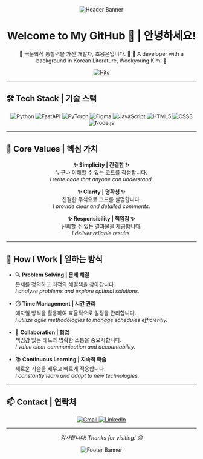 <div align="center">
  <img src="https://capsule-render.vercel.app/api?type=waving&color=gradient&height=300&section=header&text=Wookyoung%20Kim&fontSize=70&fontAlign=50&fontColor=ffffff" alt="Header Banner" />
</div>

<div align="center">
  <h1>Welcome to My GitHub 🖤 | 안녕하세요!</h1>
  <p>🌟 국문학적 통찰력을 가진 개발자, 조용은입니다. 🌟  
  🌟 A developer with a background in Korean Literature, Wookyoung Kim. 🌟</p>

  [![Hits](https://hits.seeyoufarm.com/api/count/incr/badge.svg?url=https%3A%2F%2Fgithub.com%2FJDeun&count_bg=%2379C83D&title_bg=%23555555&icon=&icon_color=%23E7E7E7&title=hits&edge_flat=false)](https://hits.seeyoufarm.com) 
</div>

---

## 🛠️ **Tech Stack | 기술 스택**
<div align="center">
  <img src="https://img.shields.io/badge/Python-3776AB?style=for-the-badge&logo=python&logoColor=white" alt="Python" />
  <img src="https://img.shields.io/badge/FastAPI-009688?style=for-the-badge&logo=fastapi&logoColor=white" alt="FastAPI" />
  <img src="https://img.shields.io/badge/PyTorch-EE4C2C?style=for-the-badge&logo=pytorch&logoColor=white" alt="PyTorch" />
  <img src="https://img.shields.io/badge/Figma-F24E1E?style=for-the-badge&logo=figma&logoColor=white" alt="Figma" />
  <img src="https://img.shields.io/badge/JavaScript-F7DF1E?style=for-the-badge&logo=javascript&logoColor=black" alt="JavaScript" />
  <img src="https://img.shields.io/badge/HTML5-E34F26?style=for-the-badge&logo=html5&logoColor=white" alt="HTML5" />
  <img src="https://img.shields.io/badge/CSS3-1572B6?style=for-the-badge&logo=css3&logoColor=white" alt="CSS3" />
  <img src="https://img.shields.io/badge/Node.js-339933?style=for-the-badge&logo=node.js&logoColor=white" alt="Node.js" />
</div>

---

## 🌟 **Core Values | 핵심 가치**
<div align="center">
  <p><b>✨ Simplicity | 간결함 ✨</b><br>
  누구나 이해할 수 있는 코드를 작성합니다.<br>
  <i>I write code that anyone can understand.</i></p>
  
  <p><b>✨ Clarity | 명확성 ✨</b><br>
  친절한 주석으로 코드를 설명합니다.<br>
  <i>I provide clear and detailed comments.</i></p>

  <p><b>✨ Responsibility | 책임감 ✨</b><br>
  신뢰할 수 있는 결과물을 제공합니다.<br>
  <i>I deliver reliable results.</i></p>
</div>

---

## 🚀 **How I Work | 일하는 방식**
- 🔍 **Problem Solving | 문제 해결**  
  문제를 정의하고 최적의 해결책을 찾아갑니다.  
  *I analyze problems and explore optimal solutions.*

- ⏱️ **Time Management | 시간 관리**  
  애자일 방식을 활용하여 효율적으로 일정을 관리합니다.  
  *I utilize agile methodologies to manage schedules efficiently.*

- 🤝 **Collaboration | 협업**  
  책임감 있는 태도와 명확한 소통을 중요시합니다.  
  *I value clear communication and accountability.*

- 📚 **Continuous Learning | 지속적 학습**  
  새로운 기술을 배우고 빠르게 적용합니다.  
  *I constantly learn and adapt to new technologies.*

---

## 📫 **Contact | 연락처**
<div align="center">
  <a href="mailto:jdmeekboi@gmail.com">
    <img src="https://img.shields.io/badge/Email-D14836?style=for-the-badge&logo=gmail&logoColor=white" alt="Gmail" />
  </a>
  <a href="https://www.linkedin.com/in/조용은" target="_blank">
    <img src="https://img.shields.io/badge/LinkedIn-0A66C2?style=for-the-badge&logo=linkedin&logoColor=white" alt="LinkedIn" />
  </a>
</div>

---

<div align="center">
  <p><i>감사합니다! Thanks for visiting! 😊</i></p>
</div>

<div align="center">
  <img src="https://capsule-render.vercel.app/api?type=waving&color=gradient&height=150&section=footer&text=Thank%20You!&fontSize=30&fontAlign=50&fontColor=ffffff" alt="Footer Banner" />
</div>
